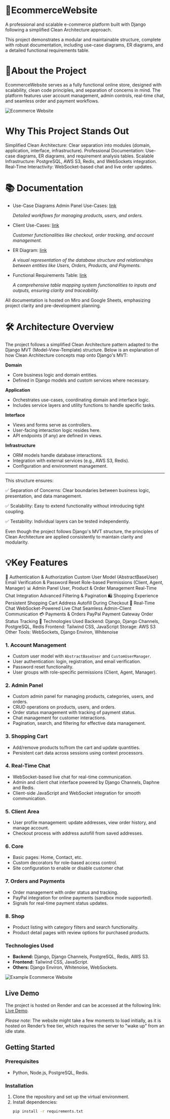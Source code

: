 # 🛒EcommerceWebsite
A professional and scalable e-commerce platform built with Django following a simplified Clean Architecture approach.

This project demonstrates a modular and maintainable structure, complete with robust documentation, including use-case diagrams, ER diagrams, and a detailed functional requirements table.


# 🚀About the Project
EcommerceWebsite serves as a fully functional online store, designed with scalability, clean code principles, and separation of concerns in mind. The platform features user account management, admin controls, real-time chat, and seamless order and payment workflows.

![Ecommerce Website](https://github.com/user-attachments/assets/9fd1dee8-650d-43d8-b559-2499a2dc7dbb)

# Why This Project Stands Out
Simplified Clean Architecture: Clear separation into modules (domain, application, interface, infrastructure).
Professional Documentation: Use-case diagrams, ER diagrams, and requirement analysis tables.
Scalable Infrastructure: PostgreSQL, AWS S3, Redis, and WebSockets integration.
Real-Time Interactivity: WebSocket-based chat and live order updates.
# 📚 Documentation
+ Use-Case Diagrams
Admin Panel Use-Cases: [link](https://miro.com/app/board/uXjVLFDsZIw=/?share_link_id=486442718649)

  *Detailed workflows for managing products, users, and orders.*


+ Client Use-Cases: [link](https://miro.com/app/board/uXjVLFMSWmw=/?share_link_id=364783148560)
  
  *Customer functionalities like checkout, order tracking, and account management.*

+ ER Diagram: [link](https://miro.com/app/board/uXjVLFfztEY=/?share_link_id=13656592557)
  
  *A visual representation of the database structure and relationships between entities like Users, Orders, Products, and Payments.*

+ Functional Requirements Table: [link](https://docs.google.com/spreadsheets/d/1C8ueSmLesP9aJSpkPhJmyz85gJ8oASZDgeh0eb0EDaQ/edit?gid=0#gid=0)
  
  *A comprehensive table mapping system functionalities to inputs and outputs, ensuring clarity and traceability.*

All documentation is hosted on Miro and Google Sheets, emphasizing project clarity and pre-development planning.

# 🛠️ Architecture Overview
The project follows a simplified Clean Architecture pattern adapted to the Django MVT (Model-View-Template) structure. Below is an explanation of how Clean Architecture concepts map onto Django's MVT:

**Domain**
 + Core business logic and domain entities.
 + Defined in Django models and custom services where necessary.
 
**Application**
 + Orchestrates use-cases, coordinating domain and interface logic.
 + Includes service layers and utility functions to handle specific tasks.
 
**Interface**
 + Views and forms serve as controllers.
 + User-facing interaction logic resides here.
 + API endpoints (if any) are defined in views.

**Infrastructure**
 + ORM models handle database interactions.
 + Integration with external services (e.g., AWS S3, Redis).
 + Configuration and environment management.

***
This structure ensures:

✅ Separation of Concerns: Clear boundaries between business logic, presentation, and data management.

✅ Scalability: Easy to extend functionality without introducing tight coupling.

✅ Testability: Individual layers can be tested independently.


Even though the project follows Django's MVT structure, the principles of Clean Architecture are applied consistently to maintain clarity and modularity.


# 💡Key Features

🔑 Authentication & Authorization
Custom User Model (AbstractBaseUser)
Email Verification & Password Reset
Role-based Permissions (Client, Agent, Manager)
📊 Admin Panel
User, Product & Order Management
Real-Time Chat Integration
Advanced Filtering & Pagination
🛍️ Shopping Experience
Persistent Shopping Cart
Address Autofill During Checkout
💬 Real-Time Chat
WebSocket-Powered Live Chat
Seamless Admin-Client Communication
💳 Payments & Orders
PayPal Payment Gateway
Order Status Tracking
🧩 Technologies Used
Backend: Django, Django Channels, PostgreSQL, Redis
Frontend: Tailwind CSS, JavaScript
Storage: AWS S3
Other Tools: WebSockets, Django Environ, Whitenoise


### 1. Account Management
- Custom user model with `AbstractBaseUser` and `CustomUserManager`.
- User authentication: login, registration, and email verification.
- Password reset functionality.
- User groups with role-specific permissions (Client, Agent, Manager).

### 2. Admin Panel
- Custom admin panel for managing products, categories, users, and orders.
- CRUD operations on products, users, and orders.
- Order status management with tracking of payment status.
- Chat management for customer interactions.
- Pagination, search, and filtering for effective data management.

### 3. Shopping Cart
- Add/remove products to/from the cart and update quantities.
- Persistent cart data across sessions using context processors.

### 4. Real-Time Chat
- WebSocket-based live chat for real-time communication.
- Admin and client chat interface powered by Django Channels, Daphne and Redis.
- Client-side JavaScript and WebSocket integration for smooth communication.

### 5. Client Area
- User profile management: update addresses, view order history, and manage account.
- Checkout process with address autofill from saved addresses.

### 6. Core
- Basic pages: Home, Contact, etc.
- Custom decorators for role-based access control.
- Site configuration to enable or disable customer chat

### 7. Orders and Payments
- Order management with order status and tracking.
- PayPal integration for online payments (sandbox mode supported).
- Signals for real-time payment status updates.

### 8. Shop
- Product listing with category filters and search functionality.
- Product detail pages with review options for purchased products.

### Technologies Used
- **Backend:** Django, Django Channels, PostgreSQL, Redis, AWS S3.
- **Frontend:** Tailwind CSS, JavaScript.
- **Others:** Django Environ, Whitenoise, WebSockets.


![Example Ecommerce Website](https://github.com/user-attachments/assets/283f5852-abf9-4bcc-a568-e17fa05ce718)

## Live Demo

The project is hosted on Render and can be accessed at the following link: [Live Demo](https://ecommercewebsite-zcj7.onrender.com).

*Please note:* The website might take a few moments to load initially, as it is hosted on Render’s free tier, which requires the server to "wake up" from an idle state.


## Getting Started

### Prerequisites
- Python, Node.js, PostgreSQL, Redis.

### Installation
1. Clone the repository and set up the virtual environment.
2. Install dependencies:
   ```bash
   pip install -r requirements.txt
